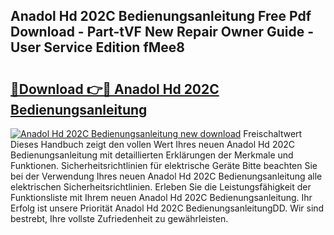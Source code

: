 ## Anadol Hd 202C Bedienungsanleitung Free Pdf Download - Part-tVF New Repair Owner Guide - User Service Edition fMee8

# <h2><a href="http://df1aykc.blite.top/?on=Anadol+Hd+202C+Bedienungsanleitung">🔗Download 👉🔴 Anadol Hd 202C Bedienungsanleitung</a></h2>

[![Anadol Hd 202C Bedienungsanleitung new download](https://i.imgur.com/lujVjoI.png)](http://df1aykc.blite.top/?on=Anadol+Hd+202C+Bedienungsanleitung)
Freischaltwert Dieses Handbuch zeigt den vollen Wert Ihres neuen Anadol Hd 202C Bedienungsanleitung mit detaillierten Erklärungen der Merkmale und Funktionen. Sicherheitsrichtlinien für elektrische Geräte Bitte beachten Sie bei der Verwendung Ihres neuen Anadol Hd 202C Bedienungsanleitung alle elektrischen Sicherheitsrichtlinien. Erleben Sie die Leistungsfähigkeit der Funktionsliste mit Ihrem neuen Anadol Hd 202C Bedienungsanleitung. Ihr Erfolg ist unsere Priorität Anadol Hd 202C BedienungsanleitungDD. Wir sind bestrebt, Ihre vollste Zufriedenheit zu gewährleisten.

